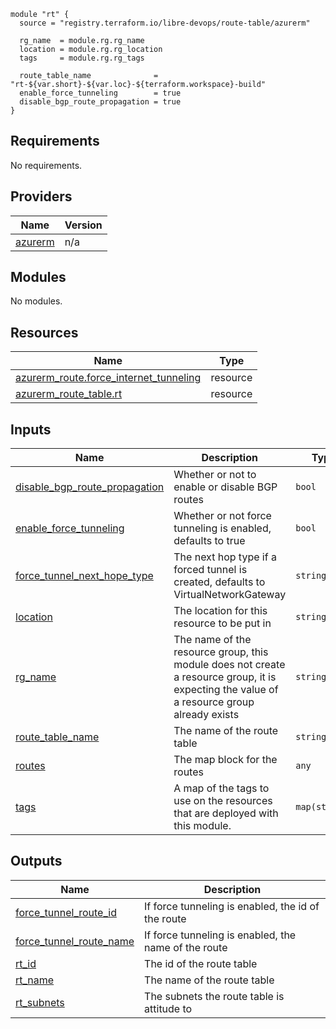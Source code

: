 ```hcl
module "rt" {
  source = "registry.terraform.io/libre-devops/route-table/azurerm"

  rg_name  = module.rg.rg_name
  location = module.rg.rg_location
  tags     = module.rg.rg_tags

  route_table_name              = "rt-${var.short}-${var.loc}-${terraform.workspace}-build"
  enable_force_tunneling        = true
  disable_bgp_route_propagation = true
}
```

## Requirements

No requirements.

## Providers

| Name | Version |
|------|---------|
| <a name="provider_azurerm"></a> [azurerm](#provider\_azurerm) | n/a |

## Modules

No modules.

## Resources

| Name | Type |
|------|------|
| [azurerm_route.force_internet_tunneling](https://registry.terraform.io/providers/hashicorp/azurerm/latest/docs/resources/route) | resource |
| [azurerm_route_table.rt](https://registry.terraform.io/providers/hashicorp/azurerm/latest/docs/resources/route_table) | resource |

## Inputs

| Name | Description | Type | Default | Required |
|------|-------------|------|---------|:--------:|
| <a name="input_disable_bgp_route_propagation"></a> [disable\_bgp\_route\_propagation](#input\_disable\_bgp\_route\_propagation) | Whether or not to enable or disable BGP routes | `bool` | n/a | yes |
| <a name="input_enable_force_tunneling"></a> [enable\_force\_tunneling](#input\_enable\_force\_tunneling) | Whether or not force tunneling is enabled, defaults to true | `bool` | `true` | no |
| <a name="input_force_tunnel_next_hope_type"></a> [force\_tunnel\_next\_hope\_type](#input\_force\_tunnel\_next\_hope\_type) | The next hop type if a forced tunnel is created, defaults to VirtualNetworkGateway | `string` | n/a | yes |
| <a name="input_location"></a> [location](#input\_location) | The location for this resource to be put in | `string` | n/a | yes |
| <a name="input_rg_name"></a> [rg\_name](#input\_rg\_name) | The name of the resource group, this module does not create a resource group, it is expecting the value of a resource group already exists | `string` | n/a | yes |
| <a name="input_route_table_name"></a> [route\_table\_name](#input\_route\_table\_name) | The name of the route table | `string` | n/a | yes |
| <a name="input_routes"></a> [routes](#input\_routes) | The map block for the routes | `any` | n/a | yes |
| <a name="input_tags"></a> [tags](#input\_tags) | A map of the tags to use on the resources that are deployed with this module. | `map(string)` | <pre>{<br>  "source": "terraform"<br>}</pre> | no |

## Outputs

| Name | Description |
|------|-------------|
| <a name="output_force_tunnel_route_id"></a> [force\_tunnel\_route\_id](#output\_force\_tunnel\_route\_id) | If force tunneling is enabled, the id of the route |
| <a name="output_force_tunnel_route_name"></a> [force\_tunnel\_route\_name](#output\_force\_tunnel\_route\_name) | If force tunneling is enabled, the name of the route |
| <a name="output_rt_id"></a> [rt\_id](#output\_rt\_id) | The id of the route table |
| <a name="output_rt_name"></a> [rt\_name](#output\_rt\_name) | The name of the route table |
| <a name="output_rt_subnets"></a> [rt\_subnets](#output\_rt\_subnets) | The subnets the route table is attitude to |
